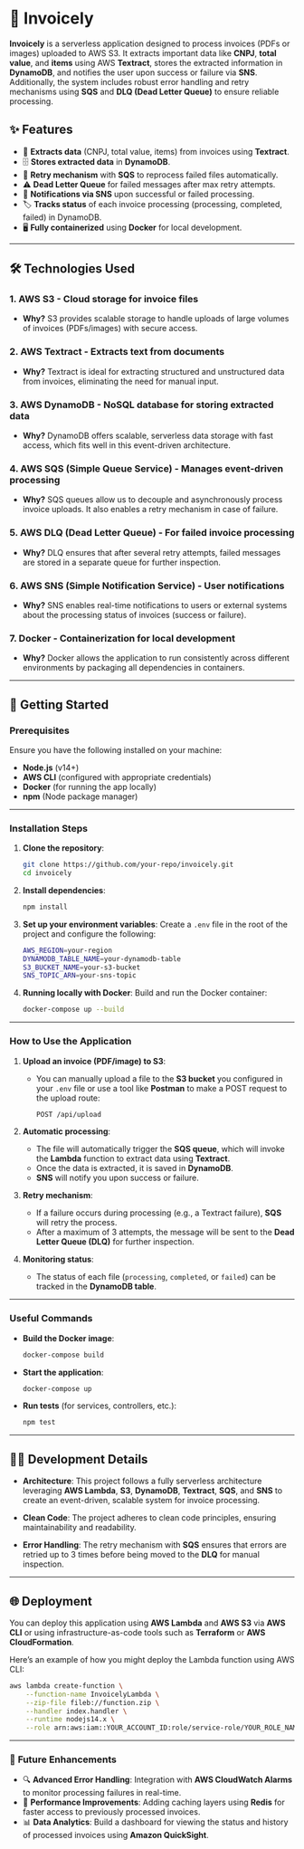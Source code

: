 
# 📄 **Invoicely** 

**Invoicely** is a serverless application designed to process invoices (PDFs or images) uploaded to AWS S3. It extracts important data like **CNPJ**, **total value**, and **items** using AWS **Textract**, stores the extracted information in **DynamoDB**, and notifies the user upon success or failure via **SNS**. Additionally, the system includes robust error handling and retry mechanisms using **SQS** and **DLQ (Dead Letter Queue)** to ensure reliable processing.

## ✨ **Features**
- 🧾 **Extracts data** (CNPJ, total value, items) from invoices using **Textract**.
- 🗄️ **Stores extracted data** in **DynamoDB**.
- 🔄 **Retry mechanism** with **SQS** to reprocess failed files automatically.
- ⚠️ **Dead Letter Queue** for failed messages after max retry attempts.
- 📧 **Notifications via SNS** upon successful or failed processing.
- 🏷️ **Tracks status** of each invoice processing (processing, completed, failed) in DynamoDB.
- 🖥️ **Fully containerized** using **Docker** for local development.

---

## 🛠️ **Technologies Used**

### 1. **AWS S3** - Cloud storage for invoice files
   - **Why?** S3 provides scalable storage to handle uploads of large volumes of invoices (PDFs/images) with secure access.
  
### 2. **AWS Textract** - Extracts text from documents
   - **Why?** Textract is ideal for extracting structured and unstructured data from invoices, eliminating the need for manual input.

### 3. **AWS DynamoDB** - NoSQL database for storing extracted data
   - **Why?** DynamoDB offers scalable, serverless data storage with fast access, which fits well in this event-driven architecture.

### 4. **AWS SQS (Simple Queue Service)** - Manages event-driven processing
   - **Why?** SQS queues allow us to decouple and asynchronously process invoice uploads. It also enables a retry mechanism in case of failure.

### 5. **AWS DLQ (Dead Letter Queue)** - For failed invoice processing
   - **Why?** DLQ ensures that after several retry attempts, failed messages are stored in a separate queue for further inspection.

### 6. **AWS SNS (Simple Notification Service)** - User notifications
   - **Why?** SNS enables real-time notifications to users or external systems about the processing status of invoices (success or failure).

### 7. **Docker** - Containerization for local development
   - **Why?** Docker allows the application to run consistently across different environments by packaging all dependencies in containers.

---

## 🚀 **Getting Started**

### **Prerequisites**
Ensure you have the following installed on your machine:
- **Node.js** (v14+)
- **AWS CLI** (configured with appropriate credentials)
- **Docker** (for running the app locally)
- **npm** (Node package manager)

---

### **Installation Steps**

1. **Clone the repository**:
   ```bash
   git clone https://github.com/your-repo/invoicely.git
   cd invoicely
   ```

2. **Install dependencies**:
   ```bash
   npm install
   ```

3. **Set up your environment variables**:
   Create a `.env` file in the root of the project and configure the following:
   ```bash
   AWS_REGION=your-region
   DYNAMODB_TABLE_NAME=your-dynamodb-table
   S3_BUCKET_NAME=your-s3-bucket
   SNS_TOPIC_ARN=your-sns-topic
   ```

4. **Running locally with Docker**:
   Build and run the Docker container:
   ```bash
   docker-compose up --build
   ```

---

### **How to Use the Application**

1. **Upload an invoice (PDF/image) to S3**:
   - You can manually upload a file to the **S3 bucket** you configured in your `.env` file or use a tool like **Postman** to make a POST request to the upload route:
     ```bash
     POST /api/upload
     ```

2. **Automatic processing**:
   - The file will automatically trigger the **SQS queue**, which will invoke the **Lambda** function to extract data using **Textract**.
   - Once the data is extracted, it is saved in **DynamoDB**.
   - **SNS** will notify you upon success or failure.

3. **Retry mechanism**:
   - If a failure occurs during processing (e.g., a Textract failure), **SQS** will retry the process.
   - After a maximum of 3 attempts, the message will be sent to the **Dead Letter Queue (DLQ)** for further inspection.

4. **Monitoring status**:
   - The status of each file (`processing`, `completed`, or `failed`) can be tracked in the **DynamoDB table**.

---

### **Useful Commands**

- **Build the Docker image**:
  ```bash
  docker-compose build
  ```

- **Start the application**:
  ```bash
  docker-compose up
  ```

- **Run tests** (for services, controllers, etc.):
  ```bash
  npm test
  ```

---

## 🧑‍💻 **Development Details**

- **Architecture**: This project follows a fully serverless architecture leveraging **AWS Lambda**, **S3**, **DynamoDB**, **Textract**, **SQS**, and **SNS** to create an event-driven, scalable system for invoice processing.
  
- **Clean Code**: The project adheres to clean code principles, ensuring maintainability and readability.
  
- **Error Handling**: The retry mechanism with **SQS** ensures that errors are retried up to 3 times before being moved to the **DLQ** for manual inspection.

---

## 🌐 **Deployment**

You can deploy this application using **AWS Lambda** and **AWS S3** via **AWS CLI** or using infrastructure-as-code tools such as **Terraform** or **AWS CloudFormation**.

Here’s an example of how you might deploy the Lambda function using AWS CLI:
```bash
aws lambda create-function \
    --function-name InvoicelyLambda \
    --zip-file fileb://function.zip \
    --handler index.handler \
    --runtime nodejs14.x \
    --role arn:aws:iam::YOUR_ACCOUNT_ID:role/service-role/YOUR_ROLE_NAME
```

---

### 🎯 **Future Enhancements**
- 🔍 **Advanced Error Handling**: Integration with **AWS CloudWatch Alarms** to monitor processing failures in real-time.
- 🚀 **Performance Improvements**: Adding caching layers using **Redis** for faster access to previously processed invoices.
- 📊 **Data Analytics**: Build a dashboard for viewing the status and history of processed invoices using **Amazon QuickSight**.
